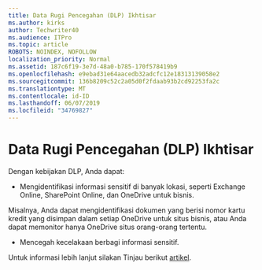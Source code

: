 ```yaml
---
title: Data Rugi Pencegahan (DLP) Ikhtisar
ms.author: kirks
author: Techwriter40
ms.audience: ITPro
ms.topic: article
ROBOTS: NOINDEX, NOFOLLOW
localization_priority: Normal
ms.assetid: 187c6f19-3e7d-48a0-b785-170f578419b9
ms.openlocfilehash: e9ebad31e64aacedb32adcfc12e18313139058e2
ms.sourcegitcommit: 136b8209c52c2a05d0f2fdaab93b2cd92253fa2c
ms.translationtype: MT
ms.contentlocale: id-ID
ms.lasthandoff: 06/07/2019
ms.locfileid: "34769827"
---
```

# <a name="data-loss-prevention-dlp-overview"></a>Data Rugi Pencegahan (DLP) Ikhtisar

Dengan kebijakan DLP, Anda dapat:

- Mengidentifikasi informasi sensitif di banyak lokasi, seperti Exchange Online, SharePoint Online, dan OneDrive untuk bisnis.


Misalnya, Anda dapat mengidentifikasi dokumen yang berisi nomor kartu kredit yang disimpan dalam setiap OneDrive untuk situs bisnis, atau Anda dapat memonitor hanya OneDrive situs orang-orang tertentu.

- Mencegah kecelakaan berbagi informasi sensitif.


Untuk informasi lebih lanjut silakan Tinjau berikut [artikel](https://docs.microsoft.com/office365/securitycompliance/data-loss-prevention-policies).

